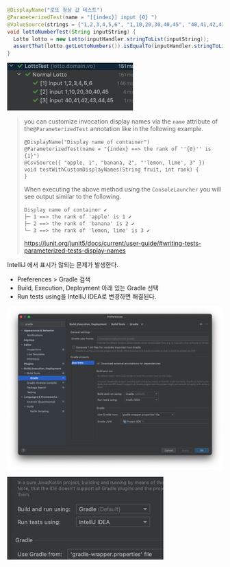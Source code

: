 ```java
@DisplayName("로또 정상 값 테스트")
@ParameterizedTest(name = "[{index}] input {0} ")
@ValueSource(strings = {"1,2,3,4,5,6", "1,10,20,30,40,45", "40,41,42,43,44,45"})
void lottoNumberTest(String inputString) {
  Lotto lotto = new Lotto(inputHandler.stringToList(inputString));
  assertThat(lotto.getLottoNumbers()).isEqualTo(inputHandler.stringToList(inputString));
}
```

![image-20221116221935592](../images/image-20221116221935592.png)





>you can customize invocation display names via the `name` attribute of the`@ParameterizedTest` annotation like in the following example.
>
>```
>@DisplayName("Display name of container")
>@ParameterizedTest(name = "{index} ==> the rank of ''{0}'' is {1}")
>@CsvSource({ "apple, 1", "banana, 2", "'lemon, lime', 3" })
>void testWithCustomDisplayNames(String fruit, int rank) {
>}
>```
>
>When executing the above method using the `ConsoleLauncher` you will see output similar to the following.
>
>```
>Display name of container ✔
>├─ 1 ==> the rank of 'apple' is 1 ✔
>├─ 2 ==> the rank of 'banana' is 2 ✔
>└─ 3 ==> the rank of 'lemon, lime' is 3 ✔
>```
>
>https://junit.org/junit5/docs/current/user-guide/#writing-tests-parameterized-tests-display-names



IntelliJ 에서 표시가 않되는 문제가 발생한다.

- Preferences  > Gradle 검색
- Build, Execution, Deployment 아래 있는 Gradle 선택
- Run tests using을 IntelliJ IDEA로 변경하면 해결된다.

![image-20221116222156086](../images/image-20221116222156086.png)

![image-20221116222204232](../images/image-20221116222204232.png)